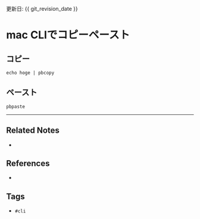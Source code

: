更新日: {{ git_revision_date }}

# mac CLIでコピーペースト
## コピー
```
echo hoge | pbcopy
```

## ペースト
```
pbpaste
```

---
## Related Notes
- 

## References
- 

## Tags
- `#cli` 